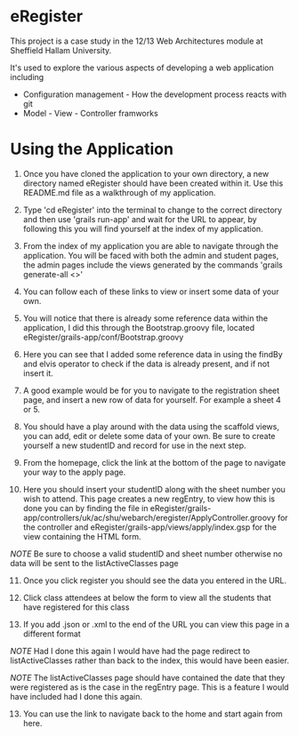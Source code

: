 eRegister
=========

This project is a case study in the 12/13 Web Architectures module at Sheffield Hallam University. 

It's used to explore the various aspects of developing a web application including 
* Configuration management -  How the development process reacts with git
* Model - View - Controller framworks

Using the Application
=====================

1. Once you have cloned the application to your own directory, a new directory named eRegister should have been created within it. Use this README.md file as a walkthrough of my application.

2. Type 'cd eRegister' into the terminal to change to the correct directory and then use 'grails run-app' and wait for the URL to appear, by following this you will find yourself at the index of my application.  

3. From the index of my application you are able to navigate through the application. You will be faced with both the admin and student pages, the admin pages include the views generated by the commands 'grails generate-all <<domain classes>>' 

4. You can follow each of these links to view or insert some data of your own. 

5. You will notice that there is already some reference data within the application, I did this through the Bootstrap.groovy file, located eRegister/grails-app/conf/Bootstrap.groovy

6. Here you can see that I added some reference data in using the findBy and elvis operator to check if the data is already present, and if not insert it. 

7. A good example would be for you to navigate to the registration sheet page, and insert a new row of data for yourself. For example a sheet 4 or 5.

8. You should have a play around with the data using the scaffold views, you can add, edit or delete some data of your own. Be sure to create yourself a new studentID and record for use in the next step.

9. From the homepage, click the link at the bottom of the page to navigate your way to the apply page.

10. Here you should insert your studentID along with the sheet number you wish to attend. This page creates a new regEntry, to view how this is done you can by finding the file in eRegister/grails-app/controllers/uk/ac/shu/webarch/eregister/ApplyController.groovy for the controller and eRegister/grails-app/views/apply/index.gsp for the view containing the HTML form. 

*NOTE* Be sure to choose a valid studentID and sheet number otherwise no data will be sent to the listActiveClasses page

11. Once you click register you should see the data you entered in the URL. 

12. Click class attendees at below the form to view all the students that have registered for this class

13. If you add .json or .xml to the end of the URL you can view this page in a different format

*NOTE* Had I done this again I would have had the page redirect to listActiveClasses rather than back to the index, this would have been easier. 

*NOTE* The listActiveClasses page should have contained the date that they were registered as is the case in the regEntry page. This is a feature I would have included had I done this again.

13. You can use the link to navigate back to the home and start again from here.
